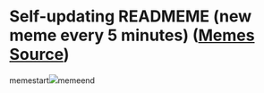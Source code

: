 # Self-updating READMEME (new meme every 5 minutes) ([Memes Source](https://bramses.notion.site/a49c1e962b7646879176ac3b327b6533?v=4d1eda54b170483cb03a40f257231764))

memestart![](https://www.notion.so/image/https%3A%2F%2Fs3-us-west-2.amazonaws.com%2Fsecure.notion-static.com%2Ff95ca1c8-59d5-436c-a412-c54a81a47222%2F36881775-55D5-4911-AC1E-D528CC315980.jpeg?table=block&id=952e009b-f945-45e1-84ab-bfe801574894&cache=v2)memeend
